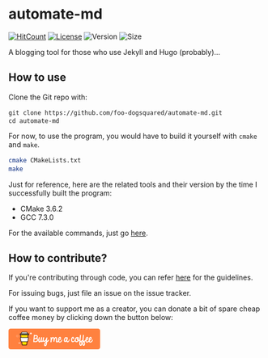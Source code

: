 # automate-md
[![HitCount](http://hits.dwyl.io/foo-dogsquared/automate-md.svg)](http://hits.dwyl.io/foo-dogsquared/automate-md)
[![License](https://img.shields.io/badge/license-MIT-brightgreen.svg)](./LICENSE)
![Version](https://img.shields.io/badge/version-1.0-brightgreen.svg)
![Size](https://github-size-badge.herokuapp.com/foo-dogsquared/automate-md.svg)

A blogging tool for those who use Jekyll and Hugo (probably)...

## How to use
Clone the Git repo with:
```
git clone https://github.com/foo-dogsquared/automate-md.git
cd automate-md
```

For now, to use the program, you would have to build it yourself with `cmake` and `make`.

```bash
cmake CMakeLists.txt
make
```

Just for reference, here are the related tools and their version by the time I successfully built the program:
- CMake 3.6.2
- GCC 7.3.0

For the available commands, just go [here](./docs/available-commands.md).

## How to contribute?
If you're contributing through code, you can refer [here](./docs/CONTRIBUTING.md) for the guidelines.

For issuing bugs, just file an issue on the issue tracker.

If you want to support me as a creator, you can donate a bit of spare cheap coffee money by clicking down the button below:

[![Buy Me A Coffee link](./docs/assets/button-orange.png)](https://buymeacoff.ee/foodogsquared)

